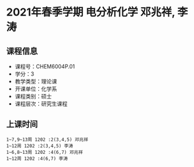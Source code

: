 # 2021年春季学期 电分析化学 邓兆祥, 李涛






## 课程信息

- 课程号：CHEM6004P.01
- 学分：3
- 教学类型：理论课
- 开课单位：化学系
- 课程类别：硕士
- 课程层次：研究生课程

## 上课时间

```
1~7,9~13周 1202 :2(3,4,5) 邓兆祥
1~12周 1202 :2(3,4,5) 李涛
1~6,8~13周 1202 :4(6,7) 邓兆祥
1~12周 1202 :4(6,7) 李涛
```

